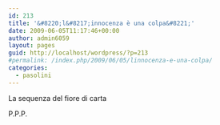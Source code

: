 ```yaml
---
id: 213
title: '&#8220;l&#8217;innocenza è una colpa&#8221;'
date: 2009-06-05T11:17:46+00:00
author: admin6059
layout: pages
guid: http://localhost/wordpress/?p=213
#permalink: /index.php/2009/06/05/linnocenza-e-una-colpa/
categories:
  - pasolini
---
```

La sequenza del fiore di carta

P.P.P.